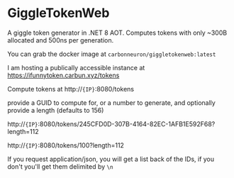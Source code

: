 # GiggleTokenWeb
A giggle token generator in .NET 8 AOT. 
Computes tokens with only ~300B allocated and 500ns per generation. 

You can grab the docker image at `carbonneuron/giggletokenweb:latest`

I am hosting a publically accessible instance at https://ifunnytoken.carbun.xyz/tokens

Compute tokens at 
http://`{IP}`:8080/tokens

provide a GUID to compute for, or a number to generate, and optionally provide a length (defaults to 156)

http://`{IP}`:8080/tokens/245CFD0D-307B-4164-82EC-1AFB1E592F68?length=112

http://`{IP}`:8080/tokens/100?length=112

If you request application/json, you will get a list back of the IDs, if you don't you'll get them delimited by `\n`
